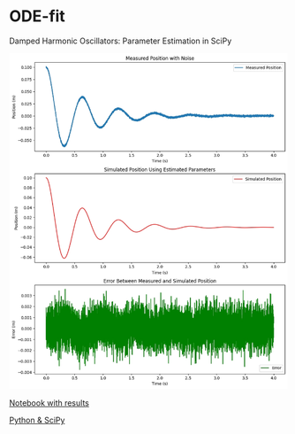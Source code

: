 # ODE-fit

Damped Harmonic Oscillators: Parameter Estimation in SciPy

![Results](ode_fit.jpg)

[Notebook with results](<final ODE 2nd order.ipynb>)

[Python & SciPy](<final ODE 2nd order.py>)
